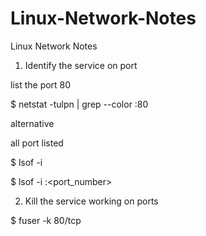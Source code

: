 # Linux-Network-Notes
Linux Network Notes

1. Identify the service on port

list the port 80

$ netstat -tulpn | grep --color :80

alternative

all port listed

$ lsof -i 

$ lsof -i :<port_number>

2. Kill the service working on ports

$ fuser -k 80/tcp
